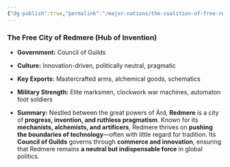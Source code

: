 ```yaml
---
{"dg-publish":true,"permalink":"/major-nations/the-coalition-of-free-realms/allied-nations/redmere/"}
---
```


### **The Free City of Redmere (Hub of Invention)**

- **Government:** Council of Guilds
    
- **Culture:** Innovation-driven, politically neutral, pragmatic
    
- **Key Exports:** Mastercrafted arms, alchemical goods, schematics
    
- **Military Strength:** Elite marksmen, clockwork war machines, automaton foot soldiers
    
- **Summary:** Nestled between the great powers of Ärd, **Redmere** is a city of **progress, invention, and ruthless pragmatism**. Known for its **mechanists, alchemists, and artificers**, Redmere thrives on **pushing the boundaries of technology**—often with little regard for tradition. Its **Council of Guilds** governs through **commerce and innovation**, ensuring that Redmere remains **a neutral but indispensable force** in global politics.
